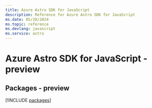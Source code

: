 ```yaml
---
title: Azure Astro SDK for JavaScript
description: Reference for Azure Astro SDK for JavaScript
ms.date: 05/28/2024
ms.topic: reference
ms.devlang: javascript
ms.service: astro
---
```

# Azure Astro SDK for JavaScript - preview
## Packages - preview
[!INCLUDE [packages](astro-index.md)]